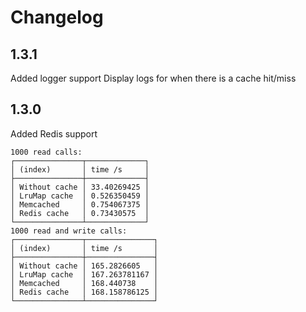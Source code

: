 # Changelog

## 1.3.1

Added logger support
Display logs for when there is a cache hit/miss

## 1.3.0

Added Redis support

```
1000 read calls:
┌───────────────┬─────────────┐
│ (index)       │ time /s     │
├───────────────┼─────────────┤
│ Without cache │ 33.40269425 │
│ LruMap cache  │ 0.526350459 │
│ Memcached     │ 0.754067375 │
│ Redis cache   │ 0.73430575  │
└───────────────┴─────────────┘
1000 read and write calls:
┌───────────────┬───────────────┐
│ (index)       │ time /s       │
├───────────────┼───────────────┤
│ Without cache │ 165.2826605   │
│ LruMap cache  │ 167.263781167 │
│ Memcached     │ 168.440738    │
│ Redis cache   │ 168.158786125 │
└───────────────┴───────────────┘
```
